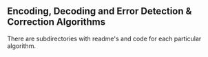 ## Encoding, Decoding and Error Detection &amp; Correction Algorithms
There are subdirectories with readme's and code for each particular algorithm.
